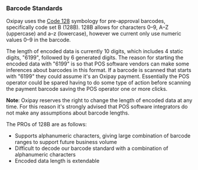 <h3>Barcode Standards</h3>

Oxipay uses the <a href="https://en.wikipedia.org/wiki/Code_128">Code 128</a> symbology for pre-approval barcodes, specifically code set B (128B). 128B allows for characters 0–9, A–Z (uppercase) and a–z (lowercase), however we current only use numeric values 0–9 in the barcode.

The length of encoded data is currently 10 digits, which includes 4 static digits, "6199", followed by 6 generated digits. The reason for starting the encoded data with "6199" is so that POS software vendors can make some inferences about barcodes in this format. If a barcode is scanned that starts with "6199" they could assume it's an Oxipay payment. Essentially the POS operator could be spared having to do some type of action before scanning the payment barcode saving the POS operator one or more clicks.

<div class="panel">
<b>Note</b>: Oxipay reserves the right to change the length of encoded data at any time. For this reason it's strongly advised that POS software integrators do not make any assumptions about barcode lengths.
</div>

The PROs of 128B are as follows:

* Supports alphanumeric characters, giving large combination of barcode ranges to support future business volume
* Difficult to decode our barcode standard with a combination of alphanumeric characters
* Encoded data length is extendable

